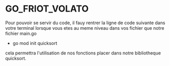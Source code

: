 # GO_FRIOT_VOLATO

Pour pouvoir se servir du code, il fauy rentrer la ligne de code suivante dans votre terminal lorsque vous etes au meme niveau dans vos fichier que notre fichier main.go

- go mod init quicksort

cela permettra l'utilisation de nos fonctions placer dans notre bibliotheque quicksort.
